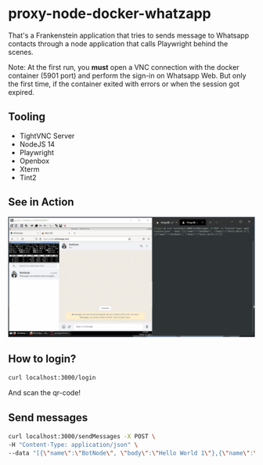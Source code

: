 # proxy-node-docker-whatzapp
That's a Frankenstein application that tries to sends message to Whatsapp contacts through a node application that calls Playwright behind the scenes.

Note: At the first run, you **must** open a VNC connection with the docker container (5901 port) and perform the sign-in on Whatsapp Web. But only the first time, if the container exited with errors or when the session got expired.

## Tooling
- TightVNC Server
- NodeJS 14
- Playwright
- Openbox
- Xterm
- Tint2

## See in Action
![Example](example-proxy-node-docker-whatz.gif)

## How to login?
```bash
curl localhost:3000/login
```
And scan the qr-code!

## Send messages
```bash
curl localhost:3000/sendMessages -X POST \
-H "Content-Type: application/json" \
--data "[{\"name\":\"BotNode\", \"body\":\"Hello World 1\"},{\"name\":\"BotNode\", \"body\":\"Hello World 2\"}]"
```
